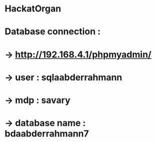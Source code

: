 # HackatOrgan
# Database connection :
# → http://192.168.4.1/phpmyadmin/
# → user : sqlaabderrahmann
# → mdp : savary
# → database name : bdaabderrahmann7
